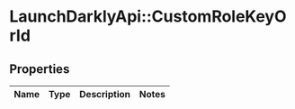 # LaunchDarklyApi::CustomRoleKeyOrId

## Properties
Name | Type | Description | Notes
------------ | ------------- | ------------- | -------------


